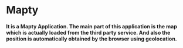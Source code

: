 # Mapty
#### It is a Mapty Application. The main part of this application is the map which is actually loaded from the third party service. And also the position is automatically obtained by the browser using geolocation.
